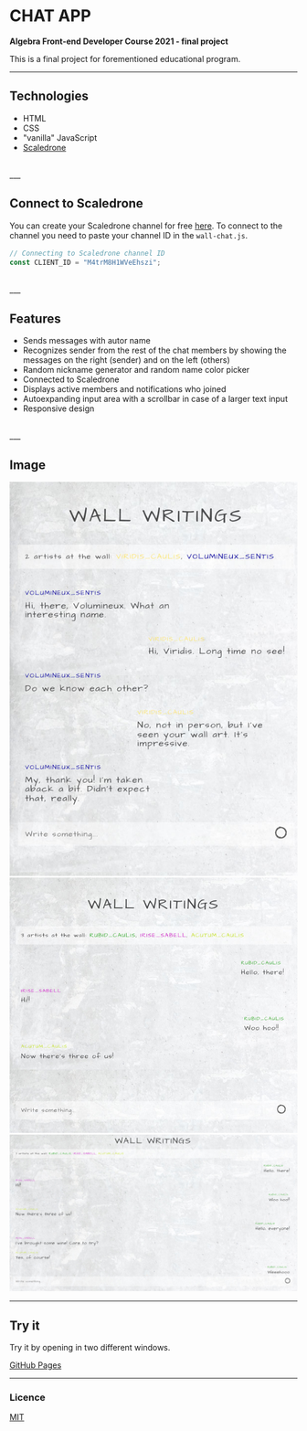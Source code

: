 # CHAT APP

**Algebra Front-end Developer Course 2021 - final project**

This is a final project for forementioned educational program.
___

## Technologies

- HTML
- CSS
- "vanilla" JavaScript
- [Scaledrone](https://www.scaledrone.com/)

<br>
___

## Connect to Scaledrone

You can create your Scaledrone channel for free [here](https://dashboard.scaledrone.com/channels).
To connect to the channel you need to paste your channel ID in the `wall-chat.js`.

  ```js
  // Connecting to Scaledrone channel ID
  const CLIENT_ID = "M4trM8H1WVeEhszi";
  ```

<br>
___

## Features

- Sends messages with autor name
- Recognizes sender from the rest of the chat members by showing the messages on the right (sender) and on the left (others)
- Random nickname generator and random name color picker
- Connected to Scaledrone
- Displays active members and notifications who joined
- Autoexpanding input area with a scrollbar in case of a larger text input
- Responsive design

<br>
___

## Image

![mobile](visuals/wall-chat-mobile.jpg)
<br>
![tablet](visuals/wall-chat-tablet.jpg)
<br>
![desktop](visuals/wall-chat-desktop.jpg)
<br>
___

## Try it

Try it by opening in two different windows.

[GitHub Pages](https://github.com/emarekica/seminarski-algebra/settings/pages)

___

### Licence 

[MIT](https://choosealicense.com/licenses/mit/)


